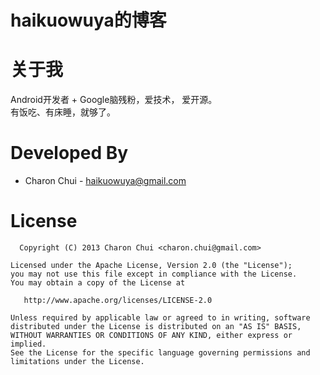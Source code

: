  haikuowuya的博客
===


关于我
==

Android开发者  + Google脑残粉，爱技术， 爱开源。      
有饭吃、有床睡，就够了。

Developed By
===

 * Charon Chui - <haikuowuya@gmail.com>


License
===
      Copyright (C) 2013 Charon Chui <charon.chui@gmail.com>

    Licensed under the Apache License, Version 2.0 (the "License");
    you may not use this file except in compliance with the License.
    You may obtain a copy of the License at

       http://www.apache.org/licenses/LICENSE-2.0

    Unless required by applicable law or agreed to in writing, software
    distributed under the License is distributed on an "AS IS" BASIS,
    WITHOUT WARRANTIES OR CONDITIONS OF ANY KIND, either express or implied.
    See the License for the specific language governing permissions and
    limitations under the License.
